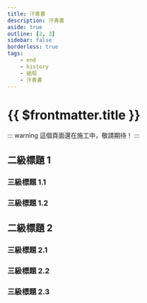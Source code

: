```yaml
---
title: 汗青書
description: 汗青書
aside: true
outline: [2, 3]
sidebar: false
borderless: true
tags:
    - end
    - history
    - 結局
    - 汗青書
---
```


# {{ $frontmatter.title }}

::: warning
這個頁面還在施工中，敬請期待！
:::

## 二級標題 1

### 三級標題 1.1

### 三級標題 1.2

## 二級標題 2

### 三級標題 2.1

### 三級標題 2.2

### 三級標題 2.3
